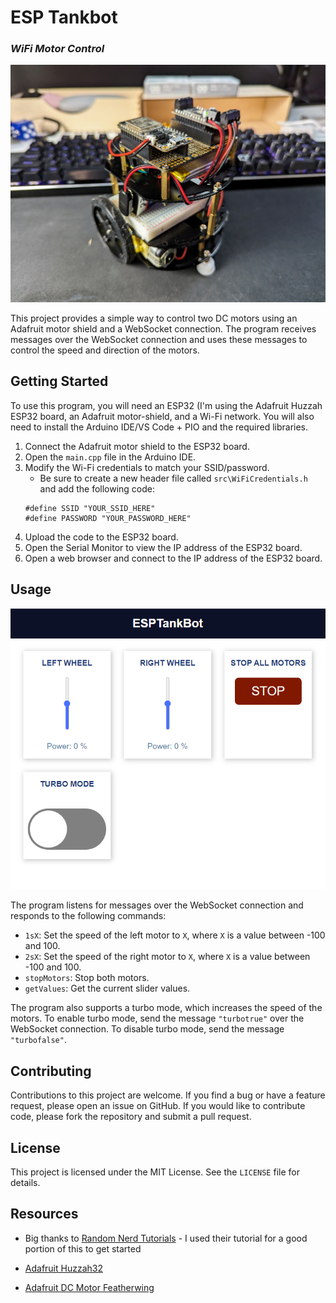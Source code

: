 # ESP Tankbot
### *WiFi Motor Control*

![ESP32 TankBot](./images/esp32tankbot_threequarter.jpg)

This project provides a simple way to control two DC motors using an Adafruit motor shield and a WebSocket connection. The program receives messages over the WebSocket connection and uses these messages to control the speed and direction of the motors.

## Getting Started

To use this program, you will need an ESP32 (I'm using the Adafruit Huzzah ESP32 board, an Adafruit motor-shield, and a Wi-Fi network. You will also need to install the Arduino IDE/VS Code + PIO and the required libraries.

1. Connect the Adafruit motor shield to the ESP32 board.
2. Open the `main.cpp` file in the Arduino IDE.
3. Modify the Wi-Fi credentials to match your SSID/password.
   * Be sure to create a new header file called `src\WiFiCredentials.h` and add the following code:
   ```
   #define SSID "YOUR_SSID_HERE"
   #define PASSWORD "YOUR_PASSWORD_HERE"
   ```
4. Upload the code to the ESP32 board.
5. Open the Serial Monitor to view the IP address of the ESP32 board.
6. Open a web browser and connect to the IP address of the ESP32 board.

## Usage

![WebUI Control](./images/webui-v1.png)

The program listens for messages over the WebSocket connection and responds to the following commands:

- `1sX`: Set the speed of the left motor to `X`, where `X` is a value between -100 and 100.
- `2sX`: Set the speed of the right motor to `X`, where `X` is a value between -100 and 100.
- `stopMotors`: Stop both motors.
- `getValues`: Get the current slider values.

The program also supports a turbo mode, which increases the speed of the motors. To enable turbo mode, send the message `"turbotrue"` over the WebSocket connection. To disable turbo mode, send the message `"turbofalse"`.

## Contributing

Contributions to this project are welcome. If you find a bug or have a feature request, please open an issue on GitHub. If you would like to contribute code, please fork the repository and submit a pull request.

## License

This project is licensed under the MIT License. See the `LICENSE` file for details.

## Resources

* Big thanks to [Random Nerd Tutorials](https://randomnerdtutorials.com/esp32-web-server-websocket-sliders/) - I used their tutorial for a good portion of this to get started
  
* [Adafruit Huzzah32](https://learn.adafruit.com/adafruit-huzzah32-esp32-feather/overview)

* [Adafruit DC Motor Featherwing](https://learn.adafruit.com/adafruit-stepper-dc-motor-featherwing)
